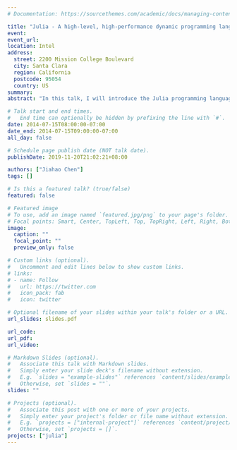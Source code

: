 ```yaml
---
# Documentation: https://sourcethemes.com/academic/docs/managing-content/

title: "Julia - A high-level, high-performance dynamic programming language for serious numerical and data analytics work"
event:
event_url:
location: Intel
address:
  street: 2200 Mission College Boulevard
  city: Santa Clara
  region: California
  postcode: 95054
  country: US
summary:
abstract: "In this talk, I will introduce the Julia programming language (http://julialang.org/) and provide a personal perspective on why it is ideally suited for serious numerical and data analytics work. Central to Julia's design are its rich support for data types and its novel multiple dispatch mechanism. When implemented with features like the use of just-in-time compilation and type inference to generate specialized methods on-the-fly, these core language features allow users to write high performance code with zero-cost (or very cheap) abstraction costs in many cases. I will give a few simple examples illustrating the rich interplay between carefully designed language features and their composition into elegant and expressive code."

# Talk start and end times.
#   End time can optionally be hidden by prefixing the line with `#`.
date: 2014-07-15T08:00:00-07:00
date_end: 2014-07-15T09:00:00-07:00
all_day: false

# Schedule page publish date (NOT talk date).
publishDate: 2019-11-20T21:02:21+08:00

authors: ["Jiahao Chen"]
tags: []

# Is this a featured talk? (true/false)
featured: false

# Featured image
# To use, add an image named `featured.jpg/png` to your page's folder. 
# Focal points: Smart, Center, TopLeft, Top, TopRight, Left, Right, BottomLeft, Bottom, BottomRight.
image:
  caption: ""
  focal_point: ""
  preview_only: false

# Custom links (optional).
#   Uncomment and edit lines below to show custom links.
# links:
# - name: Follow
#   url: https://twitter.com
#   icon_pack: fab
#   icon: twitter

# Optional filename of your slides within your talk's folder or a URL.
url_slides: slides.pdf

url_code:
url_pdf:
url_video:

# Markdown Slides (optional).
#   Associate this talk with Markdown slides.
#   Simply enter your slide deck's filename without extension.
#   E.g. `slides = "example-slides"` references `content/slides/example-slides.md`.
#   Otherwise, set `slides = ""`.
slides: ""

# Projects (optional).
#   Associate this post with one or more of your projects.
#   Simply enter your project's folder or file name without extension.
#   E.g. `projects = ["internal-project"]` references `content/project/deep-learning/index.md`.
#   Otherwise, set `projects = []`.
projects: ["julia"]
---
```

